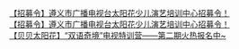   
[【招募令】遵义市广播电视台太阳花少儿演艺培训中心招募令！](http://www.dianyue.me/archives/174/mf651p2oahv04b2q/)  
[【招募令】遵义市广播电视台太阳花少儿演艺培训中心招募令！](http://www.dianyue.me/archives/181/19hyr5mcokaebico/)  
[【贝贝太阳花】“双语奇境”电视特训营——第二期火热报名中~](http://www.dianyue.me/archives/174/dvey0lrzxwcgxjhs/)